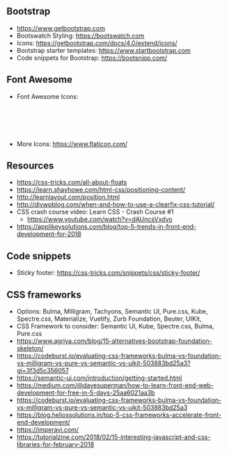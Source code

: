 ## Bootstrap
* https://www.getbootstrap.com
* Bootswatch Styling: https://bootswatch.com
* Icons: https://getbootstrap.com/docs/4.0/extend/icons/
* Bootstrap starter templates: https://www.startbootstrap.com
* Code snippets for Bootstrap: https://bootsnipp.com/

## Font Awesome
* Font Awesome Icons: 
	<pre> 
		<script src="https://use.fontawesome.com/abd289e58f.js"></script>
	</pre>
* More Icons: https://www.flaticon.com/

## Resources
* https://css-tricks.com/all-about-floats
* https://learn.shayhowe.com/html-css/positioning-content/
* http://learnlayout.com/position.html
* http://diywpblog.com/when-and-how-to-use-a-clearfix-css-tutorial/
* CSS crash course video: Learn CSS - Crash Course #1
	* https://www.youtube.com/watch?v=dAUncsVxdvo
* https://applikeysolutions.com/blog/top-5-trends-in-front-end-development-for-2018

## Code snippets
* Sticky footer: https://css-tricks.com/snippets/css/sticky-footer/

## CSS frameworks
* Options: Bulma, Milligram, Tachyons, Semantic UI, Pure.css, Kube, Spectre.css, Materialize, Vuetify, Zurb Foundation, Beuter, UIKit, 
* CSS Framework to consider: Semantic UI, Kube, Spectre.css, Bulma, Pure.css
* https://www.agriya.com/blog/15-alternatives-bootstrap-foundation-skeleton/
* https://codeburst.io/evaluating-css-frameworks-bulma-vs-foundation-vs-milligram-vs-pure-vs-semantic-vs-uikit-503883bd25a3?gi=3f3d5c356057
* https://semantic-ui.com/introduction/getting-started.html
* https://medium.com/@davesuperman/how-to-learn-front-end-web-development-for-free-in-5-days-25aa6021aa3b
* https://codeburst.io/evaluating-css-frameworks-bulma-vs-foundation-vs-milligram-vs-pure-vs-semantic-vs-uikit-503883bd25a3
* https://blog.heliossolutions.in/top-5-css-frameworks-accelerate-front-end-development/
* https://imperavi.com/
* https://tutorialzine.com/2018/02/15-interesting-javascript-and-css-libraries-for-february-2018